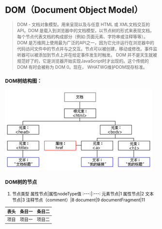 # DOM（Document Object Model）
> DOM - 文档对象模型。用来呈现以及与任意 HTML 或 XML文档交互的API。DOM 是载入到浏览器中的文档模型，以节点树的形式来表现文档，每个节点代表文档的构成部分（例如:页面元素、字符串或注释等等）。
> DOM 是万维网上使用最为广泛的API之一，因为它允许运行在浏览器中的代码访问文件中的节点并与之交互。节点可以被创建，移动或修改。事件监听器可以被添加到节点上并在给定事件发生时触发。
> DOM 并不是天生就被规范好了的，它是浏览器开始实现JavaScript时才出现的。这个传统的 DOM 有时会被称为 DOM 0。现在， WHATWG维护DOM现存标准。

### DOM树结构图：
![DOM树结构图](./imgs/dom.gif 'DOM树结构图')

### DOM树的节点
1. 节点类型
属性节点|属性nodeType值
:---:|:---:
元素节点|1
属性节点|2
文本节点|3
注释节点（comment）|8
document|9
documentFragment|11

表头|条目一|条目二
:---:|:---:|:---:
项目|项目一|项目二
